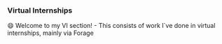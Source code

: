 ### Virtual Internships

😄 Welcome to my VI section! - This consists of work I`ve done in virtual internships, mainly via Forage
